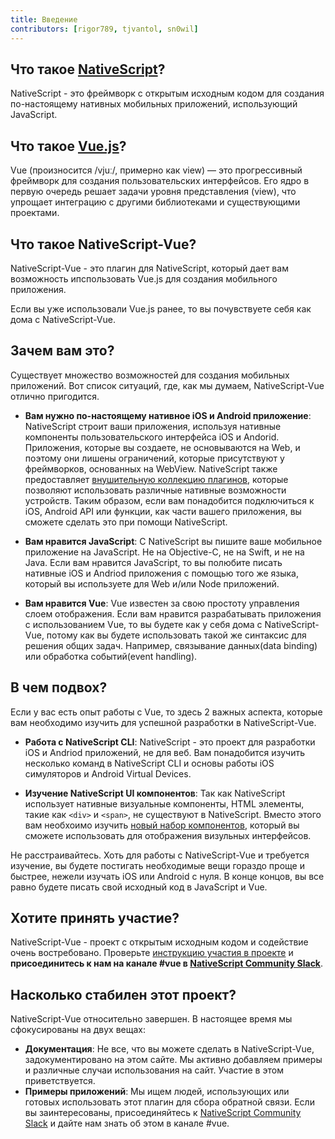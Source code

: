 ```yaml
---
title: Введение
contributors: [rigor789, tjvantol, sn0wil]
---
```


## Что такое [NativeScript](https://www.nativescript.org/)?

NativeScript - это фреймворк с открытым исходным кодом для создания по-настоящему нативных мобильных приложений, использующий JavaScript.

## Что такое [Vue.js](https://vuejs.org/)?

Vue (произносится /vjuː/, примерно как view) — это прогрессивный фреймворк для создания пользовательских интерфейсов. Его ядро в первую очередь решает задачи уровня представления (view), что упрощает интеграцию с другими библиотеками и существующими проектами.

## Что такое NativeScript-Vue?

NativeScript-Vue - это плагин для NativeScript, который дает вам возможность ипспользовать Vue.js для создания мобильного приложения.

Если вы уже использовали Vue.js ранее, то вы почувствуете себя как дома с NativeScript-Vue.

## Зачем вам это?

Существует множество возможностей для создания мобильных приложений. Вот список ситуаций, где, как мы думаем, NativeScript-Vue отлично пригодится.

* **Вам нужно по-настоящему нативное iOS и Android приложение**: 
NativeScript строит ваши приложения, используя нативные компоненты пользовательского интерфейса iOS и Andorid. Приложения, которые вы создаете, не основываются на Web, и поэтому они лишены ограничений, которые присутствуют у фреймворков, основанных на  WebView. NativeScript также предоставляет [внушительную коллекцию плагинов](http://market.nativescript.org/), которые позволяют использовать различные нативные возможности устройств. Таким образом, если вам понадобится подключиться к iOS, Android API или функции, как части вашего приложения, вы сможете сделать это при помощи NativeScript.

* **Вам нравится JavaScript**: С NativeScript вы пишите ваше мобильное приложение на JavaScript. Не на Objective-C, не на Swift, и не на Java. Если вам нравится JavaScript, то вы полюбите писать нативные iOS и Andriod приложения с помощью того же языка, который вы используете для Web и/или Node приложений.

* **Вам нравится Vue**: Vue известен за свою простоту управления слоем отображения. Если вам нравится разрабатывать приложения с использованием Vue, то вы будете как у себя дома с NativeScript-Vue, потому как вы будете использовать такой же синтаксис для решения общих задач. Например, связывание данных(data binding) или обработка событий(event handling).

## В чем подвох?

Если у вас есть опыт работы с Vue, то здесь 2 важных аспекта, которые вам необходимо изучить для успешной разработки в NativeScript-Vue.

* **Работа с NativeScript CLI**: NativeScript - это проект для разработки iOS и Andriod приложений, не для веб. Вам понадобится изучить несколько команд в NativeScript CLI и основы работы iOS симуляторов и Android Virtual Devices.

* **Изучение NativeScript UI компонентов**: Так как NativeScript использует нативные визуальные компоненты, HTML элементы, такие как `<div>` и `<span>`, не существуют в NativeScript. Вместо этого вам необхоимо изучить [новый набор компонентов](https://docs.nativescript.org/ui/components), который вы сможете использовать для отображения визульных интерфейсов.

Не расстраивайтесь. Хоть для работы с NativeScript-Vue и требуется изучение, вы будете постигать необходимые вещи гораздо проще и быстрее, нежели изучать iOS или Android с нуля. В конце концов, вы все равно будете писать свой исходный код в JavaScript и Vue.

## Хотите принять участие?

NativeScript-Vue - проект с открытым исходным кодом и содействие очень востребовано. Проверьте [инструкцию участия в проекте](https://github.com/nativescript-vue/nativescript-vue/blob/master/CONTRIBUTING.md) и **присоединитесь к нам на канале #vue  в [NativeScript Community Slack](https://developer.telerik.com/wp-login.php?action=slack-invitation)**.

## Насколько стабилен этот проект?

NativeScript-Vue относительно завершен. В настоящее время мы сфокусированы на двух вещах:

* **Документация**: Не все, что вы можете сделать в NativeScript-Vue, задокументировано на этом сайте. Мы активно добавляем примеры и различные случаи использования на сайт. Участие в этом приветствуется.
* **Примеры приложений**: Мы ищем людей, использующих или готовых использовать этот плагин для сбора обратной связи. Если вы заинтересованы, присоединяйтесь к [NativeScript Community Slack](https://developer.telerik.com/wp-login.php?action=slack-invitation) и дайте нам знать об этом в канале #vue.
